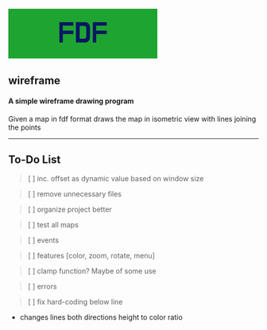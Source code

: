 ![banner](banner/FDF.png)
## wireframe

#### A simple wireframe drawing program
Given a map in fdf format draws the map in isometric view with lines joining the points


---
## **To-Do List**

> [ ]	inc. offset as dynamic value based on window size

> [ ]	remove unnecessary files

> [ ]	organize project better

> [ ]	test all maps

> [ ]	events

> [ ]	features [color, zoom, rotate, menu]

> [ ]	clamp function? Maybe of some use

> [ ]	errors

> [ ]	fix hard-coding below line


- changes
  lines both directions
  height to color ratio
